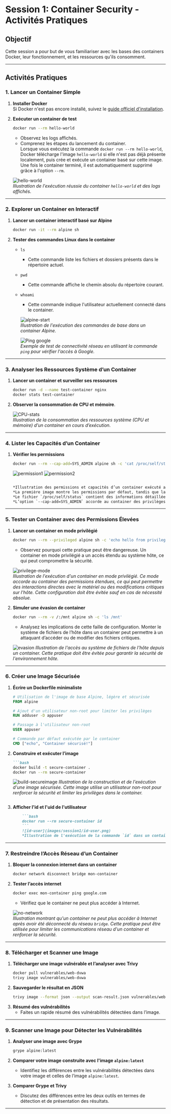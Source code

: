 # Session 1: Container Security - Activités Pratiques

## Objectif
Cette session a pour but de vous familiariser avec les bases des containers Docker, leur fonctionnement, et les ressources qu'ils consomment.

---

## Activités Pratiques

### 1. Lancer un Container Simple
1. **Installer Docker**  
    Si Docker n'est pas encore installé, suivez le [guide officiel d'installation](https://docs.docker.com/get-docker/).

2. **Exécuter un container de test**  
    ```bash
    docker run --rm hello-world
    ```
    - Observez les logs affichés.
    - Comprenez les étapes du lancement du container.  
      Lorsque vous exécutez la commande `docker run --rm hello-world`, Docker télécharge l'image `hello-world` si elle n'est pas déjà présente localement, puis crée et exécute un container basé sur cette image. Une fois le container terminé, il est automatiquement supprimé grâce à l'option `--rm`.

    ![hello-world](images/session1/hello-word.png)  
    *Illustration de l'exécution réussie du container `hello-world` et des logs affichés.*

---

### 2. Explorer un Container en Interactif
1. **Lancer un container interactif basé sur Alpine**  
    ```bash
    docker run -it --rm alpine sh
    ```
2. **Tester des commandes Linux dans le container**  
    - `ls`  
        - Cette commande liste les fichiers et dossiers présents dans le répertoire actuel.

    - `pwd`  
        - Cette commande affiche le chemin absolu du répertoire courant.

    - `whoami`  
        - Cette commande indique l'utilisateur actuellement connecté dans le container.

        ![alpine-start](images/session1/alpine-start.png)  
        *Illustration de l'exécution des commandes de base dans un container Alpine.*

        ![Ping google](images/session1/ping-google.png)  
        *Exemple de test de connectivité réseau en utilisant la commande `ping` pour vérifier l'accès à Google.*

---

### 3. Analyser les Ressources Système d’un Container
1. **Lancer un container et surveiller ses ressources**  
    ```bash
    docker run -d --name test-container nginx
    docker stats test-container
    ```
2. **Observer la consommation de CPU et mémoire**.

    ![CPU-stats](images/session1/CPU-stats.png)  
    *Illustration de la consommation des ressources système (CPU et mémoire) d’un container en cours d’exécution.*

---

### 4. Lister les Capacités d’un Container
1. **Vérifier les permissions**  
    ```bash
    docker run --rm --cap-add=SYS_ADMIN alpine sh -c 'cat /proc/self/status'
    ```
    ![permission1](images/session1/permission1.png)
    ![permission2](images/session1/permission2.png)
    ```markdown

    *Illustration des permissions et capacités d’un container exécuté avec l’option `--cap-add=SYS_ADMIN`.*  
    *La première image montre les permissions par défaut, tandis que la seconde illustre les permissions étendues obtenues grâce à cette option.*  
    *Le fichier `/proc/self/status` contient des informations détaillées sur le processus en cours d'exécution.*  
    *L’option `--cap-add=SYS_ADMIN` accorde au container des privilèges supplémentaires, permettant d'effectuer des actions normalement restreintes.*
    ```

---

### 5. Tester un Container avec des Permissions Élevées
1. **Lancer un container en mode privilégié**  
    ```bash
    docker run --rm --privileged alpine sh -c 'echo hello from privileged mode'
    ```
    - Observez pourquoi cette pratique peut être dangereuse. Un container en mode privilégié a un accès étendu au système hôte, ce qui peut compromettre la sécurité.

    ![privilege-mode](images/session1/privilege-mode.png)  
    *Illustration de l'exécution d'un container en mode privilégié. Ce mode accorde au container des permissions étendues, ce qui peut permettre des interactions directes avec le matériel ou des modifications critiques sur l'hôte. Cette configuration doit être évitée sauf en cas de nécessité absolue.*

2. **Simuler une évasion de container**  
    ```bash
    docker run --rm -v /:/mnt alpine sh -c 'ls /mnt'
    ```
    - Analysez les implications de cette faille de configuration. Monter le système de fichiers de l’hôte dans un container peut permettre à un attaquant d’accéder ou de modifier des fichiers critiques.

    ![evasion](images/session1/evasion.png.png)
    *Illustration de l'accès au système de fichiers de l'hôte depuis un container. Cette pratique doit être évitée pour garantir la sécurité de l'environnement hôte.*

---

### 6. Créer une Image Sécurisée
1. **Écrire un Dockerfile minimaliste**  
    ```dockerfile
    # Utilisation de l'image de base Alpine, légère et sécurisée
    FROM alpine

    # Ajout d'un utilisateur non-root pour limiter les privilèges
    RUN adduser -D appuser

    # Passage à l'utilisateur non-root
    USER appuser

    # Commande par défaut exécutée par le container
    CMD ["echo", "Container sécurisé!"]
    ```
2. **Construire et exécuter l’image**  
    ```markdown
    ```bash
    docker build -t secure-container .
    docker run --rm secure-container
    ```

    ![build-secureimage](images/session1/build-secureimage.png)
    *Illustration de la construction et de l'exécution d'une image sécurisée. Cette image utilise un utilisateur non-root pour renforcer la sécurité et limiter les privilèges dans le container.*
    ```

3. **Afficher l'id et l'uid de l'utilisateur**  
    ```markdown
        ```bash
        docker run --rm secure-container id
        ```
        ![id-user](images/session1/id-user.png)  
        *Illustration de l'exécution de la commande `id` dans un container sécurisé. Cette commande affiche l'identifiant utilisateur (UID) et les groupes associés, confirmant que le container s'exécute avec un utilisateur non-root, renforçant ainsi la sécurité.*
    ```

---

### 7. Restreindre l’Accès Réseau d’un Container

1. **Bloquer la connexion internet dans un container**  
    ```bash
    docker network disconnect bridge mon-container
    ```

2. **Tester l’accès internet**  
    ```bash
    docker exec mon-container ping google.com
    ```
    - Vérifiez que le container ne peut plus accéder à Internet.

    ![no-network](images/session1/no-network.png)  
    *Illustration montrant qu'un container ne peut plus accéder à Internet après avoir été déconnecté du réseau `bridge`. Cette pratique peut être utilisée pour limiter les communications réseau d'un container et renforcer la sécurité.*

---

### 8. Télécharger et Scanner une Image
1. **Télécharger une image vulnérable et l’analyser avec Trivy**  
    ```bash
    docker pull vulnerables/web-dvwa
    trivy image vulnerables/web-dvwa
    ```
2. **Sauvegarder le résultat en JSON**  
    ```bash
    trivy image --format json --output scan-result.json vulnerables/web-dvwa
    ```
3. **Résumé des vulnérabilités**  
    - Faites un rapide résumé des vulnérabilités détectées dans l’image.

---

### 9. Scanner une Image pour Détecter les Vulnérabilités
1. **Analyser une image avec Grype**  
    ```bash
    grype alpine:latest
    ```
2. **Comparer votre image construite avec l'image `alpine:latest`**  
    - Identifiez les différences entre les vulnérabilités détectées dans votre image et celles de l’image `alpine:latest`.

3. **Comparer Grype et Trivy**  
    - Discutez des différences entre les deux outils en termes de détection et de présentation des résultats.

--- 
